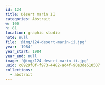 ```yaml
---
id: 124
title: Désert marin II
categories: Abstrait
w: 100
h: 81
location: graphic studio
note: null
file: '@img/124-desert-marin-ii.jpg'
year: '1984'
year_start: 1984
year_end: null
image: '@img/124-desert-marin-ii.jpg'
uuid: c8929f0f-f973-4482-ad4f-90e3de610507
collections:
  - abstrait
---
```


